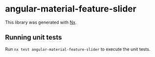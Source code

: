 # angular-material-feature-slider

This library was generated with [Nx](https://nx.dev).

## Running unit tests

Run `nx test angular-material-feature-slider` to execute the unit tests.
